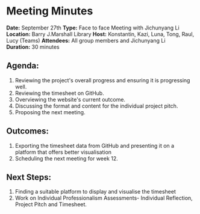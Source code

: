 # Meeting Minutes

**Date:** September 27th 
**Type:** Face to face Meeting with Jichunyang Li  
**Location:** Barry J.Marshall Library 
**Host:** Konstantin, Kazi, Luna, Tong, Raul, Lucy (Teams)
**Attendees:** All group members and Jichunyang Li   
**Duration:** 30 minutes    

## Agenda:
1. Reviewing the project's overall progress and ensuring it is progressing well. 
2. Reviewing the timesheet on GitHub.
3. Overviewing the website's current outcome.
4. Discussing the format and content for the individual project pitch.
5. Proposing the next meeting.


## Outcomes:
1. Exporting the timesheet data from GitHub and presenting it on a platform that offers better visualisation 
2. Scheduling the next meeting for week 12.

## Next Steps:
1. Finding a suitable platform to display and visualise the timesheet
2. Work on Individual Professionalism Assessments- Individual Reflection, Project Pitch and Timesheet. 
